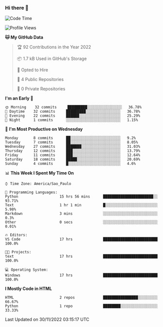### Hi there 👋

<!--
**igabriel-gb/igabriel-gb** is a ✨ _special_ ✨ repository because its `README.md` (this file) appears on your GitHub profile.

Here are some ideas to get you started:

- 🔭 I’m currently working on ...
- 🌱 I’m currently learning ...
- 👯 I’m looking to collaborate on ...
- 🤔 I’m looking for help with ...
- 💬 Ask me about ...
- 📫 How to reach me: ...
- 😄 Pronouns: ...
- ⚡ Fun fact: ...
-->

<!--START_SECTION:waka-->
![Code Time](http://img.shields.io/badge/Code%20Time-40%20hrs%2039%20mins-blue)

![Profile Views](http://img.shields.io/badge/Profile%20Views-1-blue)

**🐱 My GitHub Data** 

> 🏆 92 Contributions in the Year 2022
 > 
> 📦 1.7 kB Used in GitHub's Storage 
 > 
> 💼 Opted to Hire
 > 
> 📜 4 Public Repositories 
 > 
> 🔑 0 Private Repositories  
 > 
**I'm an Early 🐤** 

```text
🌞 Morning    32 commits     █████████░░░░░░░░░░░░░░░░   36.78% 
🌇 Daytime    32 commits     █████████░░░░░░░░░░░░░░░░   36.78% 
🌃 Evening    22 commits     ██████░░░░░░░░░░░░░░░░░░░   25.29% 
🌙 Night      1 commits      ░░░░░░░░░░░░░░░░░░░░░░░░░   1.15%

```
📅 **I'm Most Productive on Wednesday** 

```text
Monday       8 commits      ██░░░░░░░░░░░░░░░░░░░░░░░   9.2% 
Tuesday      7 commits      ██░░░░░░░░░░░░░░░░░░░░░░░   8.05% 
Wednesday    27 commits     ███████░░░░░░░░░░░░░░░░░░   31.03% 
Thursday     12 commits     ███░░░░░░░░░░░░░░░░░░░░░░   13.79% 
Friday       11 commits     ███░░░░░░░░░░░░░░░░░░░░░░   12.64% 
Saturday     18 commits     █████░░░░░░░░░░░░░░░░░░░░   20.69% 
Sunday       4 commits      █░░░░░░░░░░░░░░░░░░░░░░░░   4.6%

```


📊 **This Week I Spent My Time On** 

```text
⌚︎ Time Zone: America/Sao_Paulo

💬 Programming Languages: 
Python                   15 hrs 56 mins      ███████████████████████░░   93.71% 
Text                     1 hr 1 min          █░░░░░░░░░░░░░░░░░░░░░░░░   5.98% 
Markdown                 3 mins              ░░░░░░░░░░░░░░░░░░░░░░░░░   0.3% 
Other                    0 secs              ░░░░░░░░░░░░░░░░░░░░░░░░░   0.01%

🔥 Editors: 
VS Code                  17 hrs              █████████████████████████   100.0%

🐱‍💻 Projects: 
text                     17 hrs              █████████████████████████   100.0%

💻 Operating System: 
Windows                  17 hrs              █████████████████████████   100.0%

```

**I Mostly Code in HTML** 

```text
HTML                     2 repos             ████████████████░░░░░░░░░   66.67% 
Python                   1 repo              ████████░░░░░░░░░░░░░░░░░   33.33%

```



 Last Updated on 30/11/2022 03:15:17 UTC
<!--END_SECTION:waka-->

